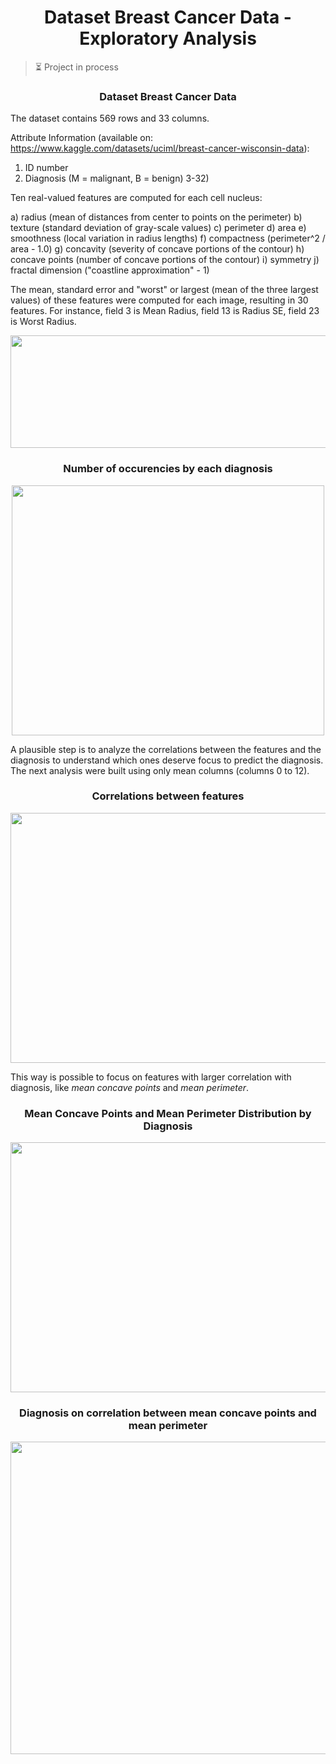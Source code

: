<h1 align="center">Dataset Breast Cancer Data - Exploratory Analysis</h1>

> ⏳ Project in process

<h3 align="center">Dataset Breast Cancer Data</h3>

The dataset contains 569 rows and 33 columns. 

Attribute Information (available on: https://www.kaggle.com/datasets/uciml/breast-cancer-wisconsin-data):

1) ID number
2) Diagnosis (M = malignant, B = benign)
3-32)

Ten real-valued features are computed for each cell nucleus:

a) radius (mean of distances from center to points on the perimeter)
b) texture (standard deviation of gray-scale values)
c) perimeter
d) area
e) smoothness (local variation in radius lengths)
f) compactness (perimeter^2 / area - 1.0)
g) concavity (severity of concave portions of the contour)
h) concave points (number of concave portions of the contour)
i) symmetry
j) fractal dimension ("coastline approximation" - 1)

The mean, standard error and "worst" or largest (mean of the three
largest values) of these features were computed for each image,
resulting in 30 features. For instance, field 3 is Mean Radius, field
13 is Radius SE, field 23 is Worst Radius.

<p align="center">
  <img width="2000" height="180" src="https://user-images.githubusercontent.com/59098432/205473353-886a9956-c2dd-4298-912b-4556b30816e6.png">
</p>

<h3 align="center">Number of occurencies by each diagnosis</h3>

<p align="center">
  <img width="500" height="400" src="https://user-images.githubusercontent.com/59098432/205528781-d212e394-5dfd-4690-a348-6381c2ead7b1.png">
</p>

A plausible step is to analyze the correlations between the features and the diagnosis to understand which ones deserve focus to predict the diagnosis. The next analysis were built using only mean columns (columns 0 to 12).

<h3 align="center">Correlations between features</h3>

<p align="center">
  <img width="900" height="400" src="https://user-images.githubusercontent.com/59098432/205526529-aa2af0d2-e268-4782-868f-7b87698b5e76.png">
</p>

This way is possible to focus on features with larger correlation with diagnosis, like *mean concave points* and *mean perimeter*.

<h3 align="center">Mean Concave Points and Mean Perimeter Distribution by Diagnosis</h3>

<p align="center">
  <img width="900" height="400" src="https://user-images.githubusercontent.com/59098432/205529737-ce9e7060-c540-449b-a2ac-66663ba4fe7f.png">
</p>

<h3 align="center">Diagnosis on correlation between mean concave points and mean perimeter</h3>

<p align="center">
  <img width="700" height="500" src="https://user-images.githubusercontent.com/59098432/205528973-814eec36-79c9-4fa0-b3fa-3a3dc9f3b429.png">
</p>








